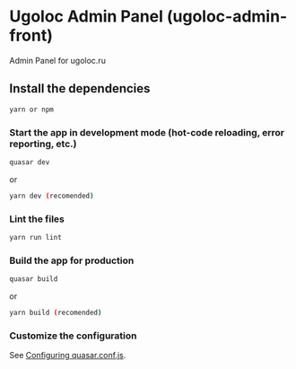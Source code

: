 # Ugoloc Admin Panel (ugoloc-admin-front)

Admin Panel for ugoloc.ru

## Install the dependencies
```bash
yarn or npm 
```

### Start the app in development mode (hot-code reloading, error reporting, etc.)
```bash
quasar dev 
```
or 
```bash
yarn dev (recomended) 
```

### Lint the files
```bash
yarn run lint
```

### Build the app for production
```bash
quasar build
```
or 
```bash
yarn build (recomended) 
```

### Customize the configuration
See [Configuring quasar.conf.js](https://quasar.dev/quasar-cli/quasar-conf-js).
